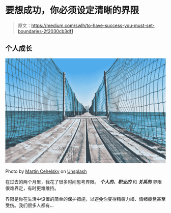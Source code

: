 # 要想成功，你必须设定清晰的界限

> 原文：<https://medium.com/swlh/to-have-success-you-must-set-boundaries-2f2030cb3df1>

## 个人成长

![](img/d3361f4dbe287321c22b50a29fdec138.png)

Photo by [Martin Cehelsky](https://unsplash.com/@inarus?utm_source=medium&utm_medium=referral) on [Unsplash](https://unsplash.com?utm_source=medium&utm_medium=referral)

在过去的两个月里，我花了很多时间思考界限。 ***个人的、职业的*** 和 ***关系的*** 界限很难界定，有时更难维持。

界限是你在生活中设置的简单的保护措施，以避免你变得精疲力竭、情绪疲惫甚至受伤。我们很多人都有…